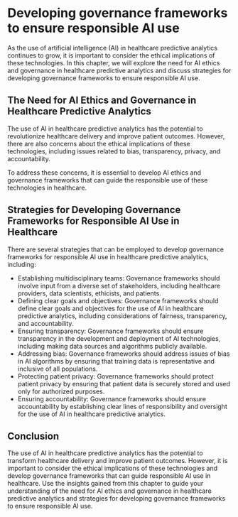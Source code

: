 Developing governance frameworks to ensure responsible AI use
======================================================================================================================================

As the use of artificial intelligence (AI) in healthcare predictive analytics continues to grow, it is important to consider the ethical implications of these technologies. In this chapter, we will explore the need for AI ethics and governance in healthcare predictive analytics and discuss strategies for developing governance frameworks to ensure responsible AI use.

The Need for AI Ethics and Governance in Healthcare Predictive Analytics
------------------------------------------------------------------------

The use of AI in healthcare predictive analytics has the potential to revolutionize healthcare delivery and improve patient outcomes. However, there are also concerns about the ethical implications of these technologies, including issues related to bias, transparency, privacy, and accountability.

To address these concerns, it is essential to develop AI ethics and governance frameworks that can guide the responsible use of these technologies in healthcare.

Strategies for Developing Governance Frameworks for Responsible AI Use in Healthcare
------------------------------------------------------------------------------------

There are several strategies that can be employed to develop governance frameworks for responsible AI use in healthcare predictive analytics, including:

* Establishing multidisciplinary teams: Governance frameworks should involve input from a diverse set of stakeholders, including healthcare providers, data scientists, ethicists, and patients.
* Defining clear goals and objectives: Governance frameworks should define clear goals and objectives for the use of AI in healthcare predictive analytics, including considerations of fairness, transparency, and accountability.
* Ensuring transparency: Governance frameworks should ensure transparency in the development and deployment of AI technologies, including making data sources and algorithms publicly available.
* Addressing bias: Governance frameworks should address issues of bias in AI algorithms by ensuring that training data is representative and inclusive of all populations.
* Protecting patient privacy: Governance frameworks should protect patient privacy by ensuring that patient data is securely stored and used only for authorized purposes.
* Ensuring accountability: Governance frameworks should ensure accountability by establishing clear lines of responsibility and oversight for the use of AI in healthcare predictive analytics.

Conclusion
----------

The use of AI in healthcare predictive analytics has the potential to transform healthcare delivery and improve patient outcomes. However, it is important to consider the ethical implications of these technologies and develop governance frameworks that can guide responsible AI use in healthcare. Use the insights gained from this chapter to guide your understanding of the need for AI ethics and governance in healthcare predictive analytics and strategies for developing governance frameworks to ensure responsible AI use.

